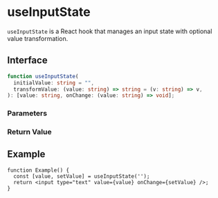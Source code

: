 # useInputState

`useInputState` is a React hook that manages an input state with optional value transformation.

## Interface
```ts
function useInputState(
  initialValue: string = "",
  transformValue: (value: string) => string = (v: string) => v,
): [value: string, onChange: (value: string) => void];

```

### Parameters

<Interface
  name="initialValue"
  type="string"
  description='The initial value of the input. Defaults to an empty string (<code>""</code>).'
/>

<Interface
  name="transformValue"
  type="(value: string) => string"
  description="A function to transform the input value. Defaults to an identity function that returns the input unchanged."
/>

### Return Value

<Interface
  name=""
  type="[value: string, onChange: (value: string) => void]"
  description="tuple containing:"
  :nested="[
    {
      name: 'value',
      type: 'string',
      description: 'The current state value.',
    },
    {
      name: 'onChange',
      type: '(value: string) => void',
      description: 'A function to update the state.',
    },
  ]"
/>


## Example

```tsx
function Example() {
  const [value, setValue] = useInputState('');
  return <input type="text" value={value} onChange={setValue} />;
}
```
  